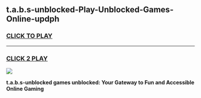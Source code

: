 
## t.a.b.s-unblocked-Play-Unblocked-Games-Online-updph
<h3>
<a href="https://premium76.site?title=t.a.b.s-unblocked&ref=25A">CLICK TO PLAY</a></h3>
<hr>

<h3>
<a href="https://premium76.site?title=t.a.b.s-unblocked&ref=25A">CLICK 2 PLAY</a>
  
</h3>

<a href="https://premium76.site?title=t.a.b.s-unblocked&ref=25A"><img src="https://clearcache.store/games.png"></a>


**t.a.b.s-unblocked games unblocked: Your Gateway to Fun and Accessible Online Gaming**
